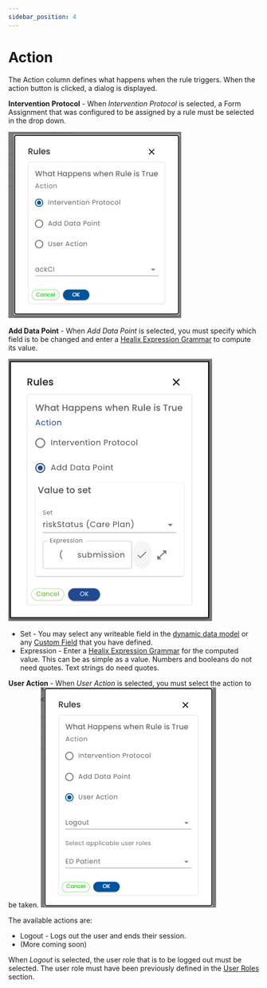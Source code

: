 ```yaml
---
sidebar_position: 4
---
```

# Action

The Action column defines what happens when the rule triggers.  When the action button is clicked, a dialog is displayed.

**Intervention Protocol** - When *Intervention Protocol* is selected, a Form Assignment that was configured to be assigned by a rule must be selected in the drop down.

![Action - Intervention Protocol](img/action-ip.png)

**Add Data Point** - When *Add Data Point* is selected, you must specify which field is to be changed and enter a [Healix Expression Grammar](/dynamic-data-model/healix-calculation-grammar) to compute its value.

![Action - Add Data Point](img/action-data-point.png)

 * Set - You may select any writeable field in the [dynamic data model](../../dynamic-data-model/referencing-data.md) or any [Custom Field](/creating-plans/forms-and-fields/custom-fields) that you have defined.  
 * Expression - Enter a [Healix Expression Grammar](/dynamic-data-model/healix-calculation-grammar) for the computed value.  This can be as simple as a value.  Numbers and booleans do not need quotes.  Text strings do need quotes.


**User Action** - When *User Action* is selected, you must select the action to be taken. 
![Action - User Action](img/action-user-action.png)

 The available actions are:

* Logout - Logs out the user and ends their session.
* (More coming soon)

When *Logout* is selected, the user role that is to be logged out must be selected.  The user role must have been previously defined in the [User Roles](../../using-healix/user-roles.md) section.


